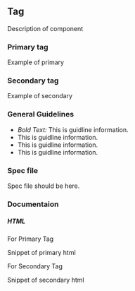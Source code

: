 ## Tag

Description of component

### Primary tag

Example of primary

### Secondary tag

Example of secondary

### General Guidelines

- _Bold Text:_ This is guidline information.
- This is guidline information.
- This is guidline information.
- This is guidline information.

### Spec file

Spec file should be here.

### Documentaion

##### HTML

For Primary Tag

Snippet of primary html

For Secondary Tag

Snippet of secondary html

